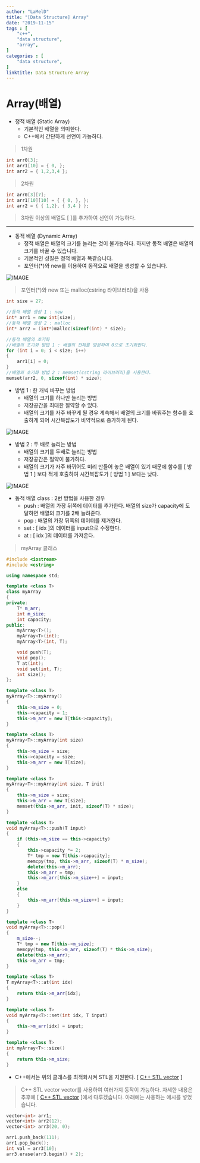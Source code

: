 ```yaml
---
author: "LaMelD"
title: "[Data Structure] Array"
date: "2019-11-15"
tags : [
    "c++",
    "data structure",
    "array",
]
categories : [
    "data structure",
]
linktitle: Data Structure Array
---
```


# Array(배열)
- 정적 배열 (Static Array)
	- 기본적인 배열을 의미한다.
	- C++에서 간단하게 선언이 가능하다.
	
>1차원
```cpp
int arr0[3];
int arr1[10] = { 0, };
int arr2 = { 1,2,3,4 };
```
>2차원
```cpp
int arr0[3][7];
int arr1[10][10] = { { 0, }, };
int arr2 = { { 1,2}, { 3,4 } };
```
>3차원 이상의 배열도 [ ]를 추가하여 선언이 가능하다.

---

- 동적 배열 (Dynamic Array)
	- 정적 배열은 배열의 크기를 늘리는 것이 불가능하다. 하지만 동적 배열은 배열의 크기를 바꿀 수 있습니다.
	- 기본적인 성질은 정적 배열과 똑같습니다.
	- 포인터(*)와 new를 이용하여 동적으로 배열을 생성할 수 있습니다.
	
![IMAGE](/images/array11.png)
	
>포인터(*)와 new 또는 malloc(cstring 라이브러리)을 사용
```cpp
int size = 27;

//동적 배열 생성 1 : new
int* arr1 = new int[size];
//동적 배열 생성 2 : malloc
int* arr2 = (int*)malloc(sizeof(int) * size);

//동적 배열의 초기화
//배열의 초기화 방법 1 : 배열의 전체를 방문하여 0으로 초기화한다.
for (int i = 0; i < size; i++)
{
	arr1[i] = 0;
}
//배열의 초기화 방법 2 : memset(cstring 라이브러리)을 사용한다.
memset(arr2, 0, sizeof(int) * size);
```

	
- 방법 1 : 한 개씩 바꾸는 방법
	- 배열의 크기를 하나만 늘리는 방법
	- 저장공간을 최대한 절약할 수 있다.
	- 배열의 크기를 자주 바꾸게 될 경우 계속해서 배열의 크기를 바꿔주는 함수를 호출하게 되어 시간복잡도가 비약적으로 증가하게 된다.

![IMAGE](/images/array22.png)

- 방법 2 : 두 배로 늘리는 방법
	- 배열의 크기를 두배로 늘리는 방법
	- 저장공간은 절약이 불가하다.
	- 배열의 크기가 자주 바뀌어도 미리 만들어 놓은 배열이 있기 때문에 함수를 [ 방법 1 ] 보다 적게 호출하여 시간복잡도가 [ 방법 1 ] 보다는 낮다.

![IMAGE](/images/array33.png)
	
- 동적 배열 class : 2번 방법을 사용한 경우
	- push : 배열의 가장 뒤쪽에 데이터를 추가한다. 배열의 size가 capacity에 도달하면 배열의 크기를 2배 늘려준다.
	- pop : 배열의 가장 뒤쪽의 데이터를 제거한다.
	- set : [ idx ]의 데이터를 input으로 수정한다.
	- at : [ idx ]의 데이터를 가져온다.

>myArray 클래스
```cpp
#include <iostream>
#include <cstring>

using namespace std;

template <class T>
class myArray
{
private:
	T* m_arr;
	int m_size;
	int capacity;
public:
	myArray<T>();
	myArray<T>(int);
	myArray<T>(int, T);

	void push(T);
	void pop();
	T at(int);
	void set(int, T);
	int size();
};

template <class T>
myArray<T>::myArray()
{
	this->m_size = 0;
	this->capacity = 1;
	this->m_arr = new T[this->capacity];
}

template <class T>
myArray<T>::myArray(int size)
{
	this->m_size = size;
	this->capacity = size;
	this->m_arr = new T[size];
}

template <class T>
myArray<T>::myArray(int size, T init)
{
	this->m_size = size;
	this->m_arr = new T[size];
	memset(this->m_arr, init, sizeof(T) * size);
}

template <class T>
void myArray<T>::push(T input)
{
	if (this->m_size == this->capacity)
	{
		this->capacity *= 2;
		T* tmp = new T[this->capacity];
		memcpy(tmp, this->m_arr, sizeof(T) * m_size);
		delete(this->m_arr);
		this->m_arr = tmp;
		this->m_arr[this->m_size++] = input;
	}
	else
	{
		this->m_arr[this->m_size++] = input;
	}
}

template <class T>
void myArray<T>::pop()
{
	m_size--;
	T* tmp = new T[this->m_size];
	memcpy(tmp, this->m_arr, sizeof(T) * this->m_size);
	delete(this->m_arr);
	this->m_arr = tmp;
}

template <class T>
T myArray<T>::at(int idx)
{
	return this->m_arr[idx];
}

template <class T>
void myArray<T>::set(int idx, T input)
{
	this->m_arr[idx] = input;
}

template <class T>
int myArray<T>::size()
{
	return this->m_size;
}
```
	
- C++에서는 위의 클래스를 최적화시켜 STL을 지원한다. [ [C++ STL vector](/post/stl_vector "/post/stl_vector") ]

>C++ STL vector
vector를 사용하여 여러가지 동작이 가능하다. 자세한 내용은 추후에 [ [C++ STL vector](/post/stl_vector "/post/stl_vector") ]에서 다루겠습니다. 아래에는 사용하는 예시를 넣었습니다.
```cpp
vector<int> arr1;
vector<int> arr2(12);
vector<int> arr3(20, 0);

arr1.push_back(111);
arr1.pop_back();
int val = arr3[10];
arr3.erase(arr3.begin() + 2);
```
